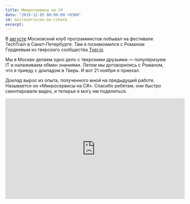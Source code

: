 ```yaml
---
title: Микросервисы на C#
date: "2019-12-05 08:00:00 +0300"
id: microservices-on-csharp
excerpt: 
---
```


В [августе](/2019/08/26/techtrain/) Московский клуб программистов побывал на фестивале TechTrain в Санкт-Петербурге. Там я познакомился с Романом Гордеевым из тверского сообщества [Tver.io](https://tver.io/).

Мы в Москве делаем одно дело с тверскими друзьями — популяризуем IT и налаживаем обмен знаниями. Летом мы договорились с Романом, что я приеду с докладом в Тверь. И вот 21 ноября я приехал.

Доклад вырос из опыта, полученного мной на предыдущей работе. Называется он «Микросервисы на C#». Спасибо ребятам, они быстро смонтировали видео, и теперья я могу им поделиться.

<div class="video">
    <iframe width="560" height="315" src="https://www.youtube.com/embed/HHQbRDX7g8k" frameborder="0" allow="accelerometer; autoplay; encrypted-media; gyroscope; picture-in-picture" allowfullscreen></iframe>
</div>
